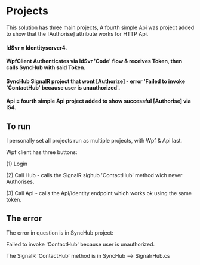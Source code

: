 # Projects
This solution has three main projects, A fourth simple Api was project added to show that the [Authorise] attribute works for HTTP Api.  

#### IdSvr = Identityserver4.

#### WpfClient Authenticates via IdSvr 'Code' flow & receives Token, then calls SyncHub with said Token.

#### SyncHub SignalR project that wont [Authorize] - error 'Failed to invoke 'ContactHub' because user is unauthorized'.

#### Api = fourth simple Api project added to show successful [Authorise] via IS4.


## To run 

I personally set all projects run as multiple projects, with Wpf & Api last.

Wpf client has three buttons:

(1) Login 

(2) Call Hub - calls the SignalR sighub 'ContactHub' method wich never Authorises. 

(3) Call Api - calls the Api/Identity endpoint which works ok using the same token. 


## The error

The error in question is in SyncHub project:

Failed to invoke 'ContactHub' because user is unauthorized.

The SignalR 'ContactHub' method is in SyncHub --> SignalrHub.cs 
